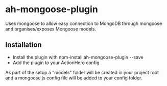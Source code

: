 # ah-mongoose-plugin

Uses mongoose to allow easy connection to MongoDB through mongoose and organises/exposes Mongoose models.

## Installation
- Install the plugin with npm-install ah-mongoose-plugin --save
- Add the plugin to your ActionHero config

As part of the setup a "models" folder will be created in your project root and a mongoose.js config file will be added to your config folder.